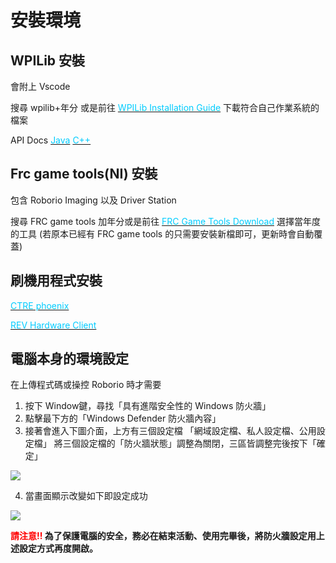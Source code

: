 <!-- title: [FRC8725] 軟體培訓教學 -->
<!-- description: 教你如何讓機器人動起來 -->
<!-- category: FRC -->
<!-- tags: FRC -->
<!-- published time: 2023/09/07 -->
<!-- cover: <?=customDirPath?>/image/articleCover/frc8725_software_edu_cover.jpg -->


# 安裝環境
## WPILib 安裝
會附上 Vscode

搜尋 wpilib+年分 或是前往 [<font color="#00ccff">WPILib Installation Guide</font>](https://docs.wpilib.org/en/stable/docs/zero-to-robot/step-2/wpilib-setup.html) 下載符合自己作業系統的檔案

API Docs 
[<font color="#00ccff">Java</font>](https://github.wpilib.org/allwpilib/docs/release/java/index.html) 
[<font color="#00ccff">C++</font>](https://github.wpilib.org/allwpilib/docs/release/cpp/index.html)

## Frc game tools(NI) 安裝
包含 Roborio Imaging 以及 Driver Station

搜尋 FRC game tools 加年分或是前往 [<font color="#00ccff">FRC Game Tools Download</font>](https://www.ni.com/zh-tw/support/downloads/drivers/download.frc-game-tools.html#479842) 選擇當年度的工具
(若原本已經有 FRC game tools 的只需要安裝新檔即可，更新時會自動覆蓋)

## 刷機用程式安裝
[<font color="#00ccff">CTRE phoenix</font>](https://store.ctr-electronics.com/software/)

[<font color="#00ccff">REV Hardware Client</font>](https://docs.revrobotics.com/rev-hardware-client/)


## 電腦本身的環境設定
在上傳程式碼或操控 Roborio 時才需要

1. 按下 Window鍵，尋找「具有進階安全性的 Windows 防火牆」
2. 點擊最下方的「Windows Defender 防火牆內容」
3. 接著會進入下圖介面，上方有三個設定檔
「網域設定檔、私人設定檔、公用設定檔」 將三個設定檔的「防火牆狀態」調整為關閉，三區皆調整完後按下「確定」

![](.\image\articleImage\frc8725_software_edu_image1.png)

4. 當畫面顯示改變如下即設定成功

![](.\image\articleImage\frc8725_software_edu_image2.png)

**<font color="#f00">請注意!!</font> 為了保護電腦的安全，務必在結束活動、使用完畢後，將防火牆設定用上述設定方式再度開啟。**


